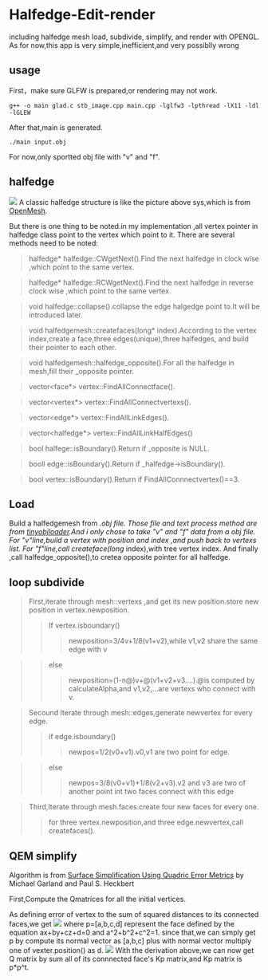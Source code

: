 # Halfedge-Edit-render
including halfedge mesh load, subdivide, simplify, and render with OPENGL.
As for now,this app is very simple,inefficient,and very possiblly wrong

usage
-
First，make sure GLFW is prepared,or rendering may not work.
```
g++ -o main glad.c stb_image.cpp main.cpp -lglfw3 -lpthread -lX11 -ldl -lGLEW
```
After that,main is generated.
```
./main input.obj
```
For now,only sportted obj file with "v" and "f".

halfedge
-
![](https://github.com/quieoo/Halfedge-Mesh-Editor/blob/master/halfedge.png)
A classic halfedge structure is like the picture above sys,which is from [OpenMesh](https://www.openmesh.org/media/Documentations/OpenMesh-6.3-Documentation/a00010.html).

But there is one thing to be noted.in my implementation ,all vertex pointer in halfedge class point to the vertex which point to it.
There are several methods need to be noted:
>halfedge* halfedge::CWgetNext().Find the next halfedge in clock wise ,which point to the same vertex.

>halfedge* halfedge::RCWgetNext().Find the next halfedge in reverse clock wise ,which point to the same vertex.

>void halfedge::collapse().collapse the edge halgedge point to.It will be introduced later.

>void halfedgemesh::createfaces(long* index).According to the vertex index,create a face,three edges(unique),three halfedges, and build their pointer to each other.

>void halfedgemesh::halfedge_opposite().For all the halfedge in mesh,fill their _opposite pointer.

>vector<face*> vertex::FindAllConnectface().

>vector<vertex*> vertex::FindAllConnectvertexs().

>vector<edge*> vertex::FindAllLinkEdges().

>vector<halfedge*> vertex::FindAllLinkHalfEdges()

>bool halfege::isBoundary().Return if _opposite is NULL.

>booll edge::isBoundary().Return if _halfedge->isBoundary().

>bool vertex::isBoundary().Return if FindAllConnnectvertex()==3.

Load
-
Build a halfedgemesh from *.obj file.
Those file and text process method are from [tinyobjloader](https://github.com/syoyo/tinyobjloader).And i only chose to take "v" and "f" data from a obj file.
For "v"line,build a vertex with position and index ,and push back to vertexs list.
For "f"line,call createface(long* index),with tree vertex index.
And finally ,call halfedge_opposite(),to cretea opposite pointer for all halfedge.

loop subdivide
-
> First,iterate through mesh::vertexs ,and get its new position.store new position in vertex.newposition.
>>If vertex.isboundary()
>>>newposition=3/4v+1/8(v1+v2),while v1,v2 share the same edge with v

>>else
>>>newposition=(1-n@)v+@(v1+v2+v3....).@is computed by calculateAlpha,and v1,v2,...are vertexs who connect with v.

>Secound Iterate through mesh::edges,generate newvertex for every edge.
>>if edge.isboundary()
>>>newpos=1/2(v0+v1).v0,v1 are two point for edge.

>>else
>>>newpos=3/8(v0+v1)+1/8(v2+v3).v2 and v3 are two of another point int two faces connect with this edge

>Third,Iterate through mesh.faces.create four new faces for every one.
>>for three vertex.newposition,and three edge.newvertex,call createfaces().

QEM simplify
-
Algorithm is from [Surface Simplification Using Quadric Error Metrics](https://www.cs.cmu.edu/~./garland/Papers/quadrics.pdf) by Michael Garland and Paul S. Heckbert

First,Compute the Qmatrices for all the initial vertices.

As defining error of vertex to the sum of squared distances to its connected faces,we get
![](https://github.com/quieoo/Halfedge-Mesh-Editor/blob/master/formula1.png)
where p=[a,b,c,d] represent the face defined by the equation ax+by+cz+d=0 and a^2+b^2+c^2=1.
since that,we can simply get p by compute its normal vector as [a,b,c] plus with normal vector multiply one of vexter.position() as d.
![](https://github.com/quieoo/Halfedge-Mesh-Editor/blob/master/formula2.png)
With the derivation above,we can now get Q matrix by sum all of its connnected face's Kp matrix,and Kp matrix is p*p^t.

